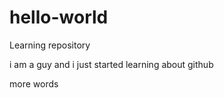 # hello-world
Learning repository


i am a guy and i just started learning about github


more words
